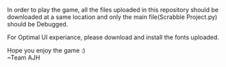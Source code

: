 In order to play the game, all the files uploaded in this repository should be downloaded at a same location and only the main file(Scrabble Project.py) should be Debugged.  
  
For Optimal UI experiance, please download and install the fonts uploaded.  
  
Hope you enjoy the game :)  
~Team AJH
